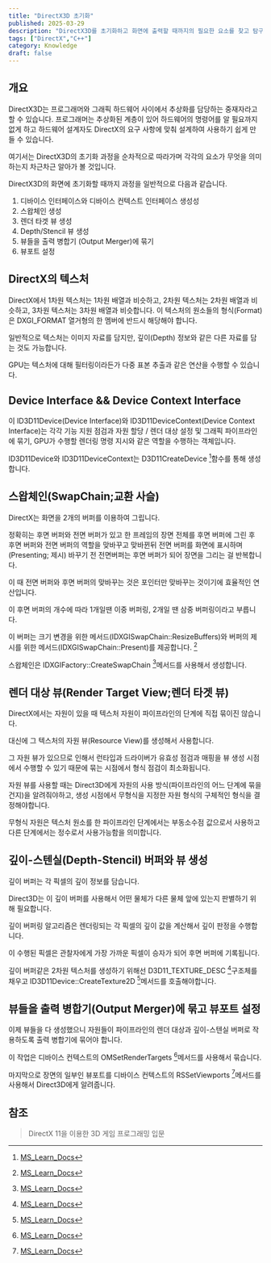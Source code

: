 ```yaml
---
title: "DirectX3D 초기화"
published: 2025-03-29
description: "DirectX3D를 초기화하고 화면에 출력할 때까지의 필요한 요소를 찾고 탐구해봅니다."
tags: ["DirectX","C++"]
category: Knowledge
draft: false
---
```


## 개요

DirectX3D는 프로그래머와 그래픽 하드웨어 사이에서 추상화를 담당하는 중재자라고 할 수 있습니다.
프로그래머는 추상화된 계층이 있어 하드웨어의 명령어를 알 필요까지 없게 하고 하드웨어 설계자도 DirectX의 요구 사항에 맞춰
설계하여 사용하기 쉽게 만들 수 있습니다.

여기서는 DirectX3D의 초기화 과정을 순차적으로 따라가며 각각의 요소가 무엇을 의미하는지 차근차근 알아가 볼 것입니다.

DirectX3D의 화면에 초기화할 때까지 과정을 일반적으로 다음과 같습니다.

1. 디바이스 인터페이스와 디바이스 컨텍스트 인터페이스 생성성
2. 스왑체인 생성
3. 렌더 타겟 뷰 생성
4. Depth/Stencil 뷰 생성
5. 뷰들을 출력 병합기 (Output Merger)에 묶기
6. 뷰포트 설정

## DirectX의 텍스처

DirectX에서 1차원 텍스처는 1차원 배열과 비슷하고, 2차원 텍스처는 2차원 배열과 비슷하고,
3차원 텍스처는 3차원 배열과 비슷합니다.
이 텍스처의 원소들의 형식(Format)은 DXGI_FORMAT 열거형의 한 멤버에 반드시 해당해야 합니다.

일반적으로 텍스처는 이미지 자료를 담지만, 깊이(Depth) 정보와 같은 다른 자료를 담는 것도 가능합니다.

GPU는 텍스처에 대해 필터링이라든가 다중 표본 추출과 같은 연산을 수행할 수 있습니다.

## Device Interface && Device Context Interface

이 ID3D11Device(Device Interface)와 ID3D11DeviceContext(Device Context Interface)는 각각
기능 지원 점검과 자원 할당 / 렌더 대상 설정 및 그래픽 파이프라인에 묶기, GPU가 수행할 렌더링 명령 지시와 같은 역할을 수행하는 객체입니다.

ID3D11Device와 ID3D11DeviceContext는 D3D11CreateDevice [^1]함수를 통해 생성합니다.

[^1]: [MS_Learn_Docs](https://learn.microsoft.com/en-us/windows/win32/api/d3d11/nf-d3d11-d3d11createdevice)

## 스왑체인(SwapChain;교환 사슬)

DirectX는 화면을 2개의 버퍼를 이용하여 그립니다.

정확히는 후면 버퍼와 전면 버퍼가 있고 한 프레임의 장면 전체를 후면 버퍼에 그린 후 후면 버퍼와 전면 버퍼의
역할을 맞바꾸고 맞바뀐뒤 전면 버퍼를 화면에 표시하며(Presenting; 제시) 바꾸기 전 전면버퍼는 후면 버퍼가 되어 장면을 그리는 걸 반복합니다.

이 때 전면 버퍼와 후면 버퍼의 맞바꾸는 것은 포인터만 맞바꾸는 것이기에 효율적인 연산입니다.

이 후면 버퍼의 개수에 따라 1개일땐 이중 버퍼링, 2개일 땐 삼중 버퍼링이라고 부릅니다.

이 버퍼는 크기 변경을 위한 메서드(IDXGISwapChain::ResizeBuffers)와 버퍼의 제시를 위한 메서드(IDXGISwapChain::Present)를 제공합니다. [^2]

스왑체인은 IDXGIFactory::CreateSwapChain [^3]메서드를 사용해서 생성합니다.

[^2]: [MS_Learn_Docs](https://learn.microsoft.com/en-us/windows/win32/api/dxgi/nn-dxgi-idxgiswapchain)
[^3]: [MS_Learn_Docs](https://learn.microsoft.com/en-us/windows/win32/api/dxgi/nf-dxgi-idxgifactory-createswapchain)

## 렌더 대상 뷰(Render Target View;렌더 타겟 뷰)

DirectX에서는 자원이 있을 때 텍스처 자원이 파이프라인의 단계에 직접 묶이진 않습니다.

대신에 그 텍스처의 자원 뷰(Resource View)를 생성해서 사용합니다.

그 자원 뷰가 있으므로 인해서 런타입과 드라이버가 유효성 점검과 매핑을 뷰 생성 시점에서 수행할 수 있기 때문에 묶는 시점에서
형식 점검이 최소화됩니다.

자원 뷰를 사용할 때는 Direct3D에게 자원의 사용 방식(파이프라인의 어느 단계에 묶을건지)을 알려줘야하고, 생성 시점에서 무형식을 지정한 자원 형식의 구체적인 형식을 결정해야합니다.

무형식 자원은 텍스처 원소를 한 파이프라인 단계에서는 부동소수점 값으로서 사용하고 다른 단계에서는 정수로서 사용가능함을
의미합니다.

## 깊이-스텐실(Depth-Stencil) 버퍼와 뷰 생성

깊이 버퍼는 각 픽셀의 깊이 정보를 담습니다.

Direct3D는 이 깊이 버퍼를 사용해서 어떤 물체가 다른 물체 앞에 있는지 판별하기 위해 필요합니다.

깊이 버퍼링 알고리즘은 렌더링되는 각 픽셀의 깊이 값을 계산해서 깊이 판정을 수행합니다.

이 수행된 픽셀은 관찰자에게 가장 가까운 픽셀이 승자가 되어 후면 버퍼에 기록됩니다.

깊이 버퍼같은 2차원 텍스처를 생성하기 위해선 D3D11_TEXTURE_DESC [^4]구조체를 채우고 ID3D11Device::CreateTexture2D [^5]메서드를 호출해야합니다.

[^4]: [MS_Learn_Docs](https://learn.microsoft.com/en-us/windows/win32/api/d3d11/ns-d3d11-d3d11_texture2d_desc)
[^5]: [MS_Learn_Docs](https://learn.microsoft.com/en-us/windows/win32/api/d3d11/nf-d3d11-id3d11device-createtexture2d)

## 뷰들을 출력 병합기(Output Merger)에 묶고 뷰포트 설정

이제 뷰들을 다 생성했으니 자원들이 파이프라인의 렌더 대상과 깊이-스텐실 버퍼로 작용하도록 출력 병합기에 묶어야 합니다.

이 작업은 디바이스 컨텍스트의 OMSetRenderTargets [^6]메서드를 사용해서 묶습니다.

마지막으로 장면의 일부인 뷰포트를 디바이스 컨텍스트의 RSSetViewports [^7]메서드를 사용해서 Direct3D에게 알려줍니다.

[^6]: [MS_Learn_Docs](https://learn.microsoft.com/en-us/windows/win32/api/d3d11/nf-d3d11-id3d11devicecontext-omsetrendertargets)
[^7]: [MS_Learn_Docs](https://learn.microsoft.com/en-us/windows/win32/api/d3d11/nf-d3d11-id3d11devicecontext-rssetviewports)

## 참조

> DirectX 11을 이용한 3D 게임 프로그래밍 입문
